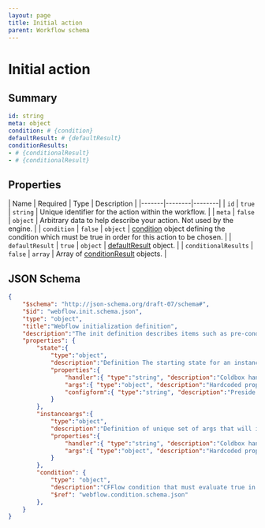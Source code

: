 ```yaml
---
layout: page
title: Initial action
parent: Workflow schema
---
```


# Initial action

## Summary

```yaml
id: string
meta: object
condition: # {condition}
defaultResult: # {defaultResult}
conditionResults:
- # {conditionalResult}
- # {conditionalResult}
```

## Properties

| Name | Required | Type | Description |
|-------|--------|--------|
| `id` | `true` | `string` | Unique identifier for the action within the workflow.  |
| `meta` | `false` | `object` | Arbitrary data to help describe your action. Not used by the engine. |
| `condition` | `false` | `object` | [condition](condition.html) object defining the condition which must be true in order for this action to be chosen. |
| `defaultResult` | `true` | `object` | [defaultResult](defaultResult.html) object. |
| `conditionalResults` | `false` | `array` | Array of [conditionResult](conditionResult.html) objects. |

## JSON Schema

```json
{
    "$schema": "http://json-schema.org/draft-07/schema#",
    "$id": "webflow.init.schema.json",
    "type": "object",
    "title":"Webflow initialization definition",
    "description":"The init definition describes items such as pre-conditions for the flow, initial state and handler for extracting instance arguments.",
    "properties": {
        "state":{
            "type":"object",
            "description":"Definition The starting state for an instance of the flow.",
            "properties":{
                "handler":{ "type":"string", "description":"Coldbox handler that will return instance state in a struct." },
                "args":{ "type":"object", "description":"Hardcoded properties that will be returned as instance args" },
                "configform":{ "type":"string", "description":"Preside form ID that will be used to configure initial state for an instance of this flow. (i.e. an admin user will use this form to configure a specific instance of the flow)" }
            }
        },
        "instanceargs":{
            "type":"object",
            "description":"Definition of unique set of args that will identify an instance of this flow. These can be generated from a handler or hardcoded as a set of args here.",
            "properties":{
                "handler":{ "type":"string", "description":"Coldbox handler that will return instance args in a struct. It will be passed initialState struct with any initial state." },
                "args":{ "type":"object", "description":"Hardcoded properties that will be returned as instance args" }
            }
        },
        "condition": {
            "type": "object",
            "description":"CFFlow condition that must evaluate true in order for the flow to be able to be instantiated / worked through.",
            "$ref": "webflow.condition.schema.json"
        },
    }
}

```